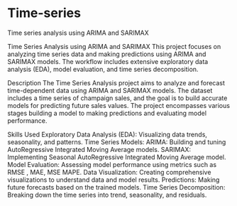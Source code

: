 # Time-series
Time series analysis using ARIMA and SARIMAX

Time Series Analysis using ARIMA and SARIMAX
This project focuses on analyzing time series data and making predictions using ARIMA and SARIMAX models. The workflow includes extensive exploratory data analysis (EDA), model evaluation, and time series decomposition.

Description
The Time Series Analysis project aims to analyze and forecast time-dependent data using ARIMA and SARIMAX models. The dataset includes a time series of champaign sales, and the goal is to build accurate models for predicting future sales values. The project encompasses various stages building a model to making predictions and evaluating model performance.

Skills Used
Exploratory Data Analysis (EDA): Visualizing data trends, seasonality, and patterns.
Time Series Models:
ARIMA: Building and tuning AutoRegressive Integrated Moving Average models.
SARIMAX: Implementing Seasonal AutoRegressive Integrated Moving Average model.
Model Evaluation: Assessing model performance using metrics such as RMSE , MAE, MSE MAPE.
Data Visualization: Creating comprehensive visualizations to understand data and model results.
Predictions: Making future forecasts based on the trained models.
Time Series Decomposition: Breaking down the time series into trend, seasonality, and residuals.

